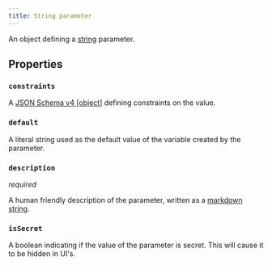 ```yaml
---
title: String parameter
---
```


An object defining a [string](../../types/number.md) parameter.

## Properties

### `constraints`

A [JSON Schema v4 [object]](https://tools.ietf.org/html/draft-wright-json-schema-00) defining constraints on the value.

### `default`

A literal string used as the default value of the variable created by the parameter.

### `description`

_required_

A human friendly description of the parameter, written as a [markdown string](markdown.md).
### `isSecret`

A boolean indicating if the value of the parameter is secret. This will cause it to be hidden in UI's. 

